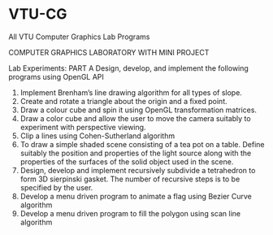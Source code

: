 # VTU-CG
All VTU Computer Graphics Lab Programs

COMPUTER GRAPHICS LABORATORY WITH MINI PROJECT

Lab Experiments:
PART A
Design, develop, and implement the following programs using OpenGL API
1. Implement Brenham’s line drawing algorithm for all types of slope.
2. Create and rotate a triangle about the origin and a fixed point.
3. Draw a colour cube and spin it using OpenGL transformation matrices.
4. Draw a color cube and allow the user to move the camera suitably to experiment
with perspective viewing.
5. Clip a lines using Cohen-Sutherland algorithm
6. To draw a simple shaded scene consisting of a tea pot on a table. Define suitably
the position and properties of the light source along with the properties of the
surfaces of the solid object used in the scene.
7. Design, develop and implement recursively subdivide a tetrahedron to form 3D
sierpinski gasket. The number of recursive steps is to be specified by the user.
8. Develop a menu driven program to animate a flag using Bezier Curve algorithm
9. Develop a menu driven program to fill the polygon using scan line algorithm
